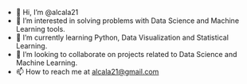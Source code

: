 - 👋 Hi, I’m @alcala21
- 👀 I’m interested in solving problems with Data Science and Machine Learning tools.
- 🌱 I’m currently learning Python, Data Visualization and Statistical Learning.
- 💞️ I’m looking to collaborate on projects related to Data Science and Machine Learning.
- 📫 How to reach me at alcala21@gmail.com

<!---
alcala21/alcala21 is a ✨ special ✨ repository because its `README.md` (this file) appears on your GitHub profile.
You can click the Preview link to take a look at your changes.
--->
